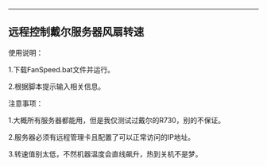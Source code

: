 --------------------------
远程控制戴尔服务器风扇转速
--------------------------

使用说明：

1.下载FanSpeed.bat文件并运行。

2.根据脚本提示输入相关信息。

注意事项：

1.大概所有服务器都能用，但是我仅测试过戴尔的R730，别的不保证。

2.服务器必须有远程管理卡且配置了可以正常访问的IP地址。

3.转速值别太低，不然机器温度会直线飙升，热到关机不是梦。
